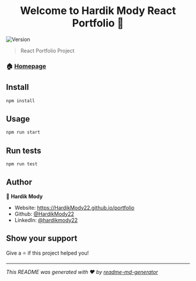 <h1 align="center">Welcome to Hardik Mody React Portfolio 👋</h1>
<p>
  <img alt="Version" src="https://img.shields.io/badge/version-0.1-blue.svg?cacheSeconds=2592000" />
</p>

> React Portfolio Project

### 🏠 [Homepage](https://HardikMody22.github.io/portfolio)

## Install

```sh
npm install
```

## Usage

```sh
npm run start
```

## Run tests

```sh
npm run test
```

## Author

👤 **Hardik Mody**

- Website: https://HardikMody22.github.io/portfolio
- Github: [@HardikMody22](https://github.com/HardikMody22)
- LinkedIn: [@hardikmody22](https://linkedin.com/in/hardikmody22)

## Show your support

Give a ⭐️ if this project helped you!

---

_This README was generated with ❤️ by [readme-md-generator](https://github.com/kefranabg/readme-md-generator)_

